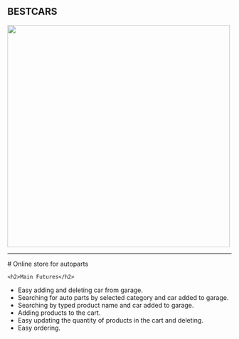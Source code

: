 ## BESTCARS



<img src="https://res.cloudinary.com/bestcar-bg/image/upload/v1637420109/Deniz%20Memduev/299-2996011_monitor-png-ipad-computer-monitors-software-jpg-computer_gwlh5v.png" width="500"  />
<hr/>
# Online store for autoparts

    <h2>Main Futures</h2>


 -   Easy adding and deleting car from garage.
 -   Searching for auto parts by selected category and car added to garage.
 -   Searching by typed product name and  car added to garage.
 -   Adding products to the cart.
 -   Easy updating the quantity of products in the cart and deleting.
 -   Easy ordering.




